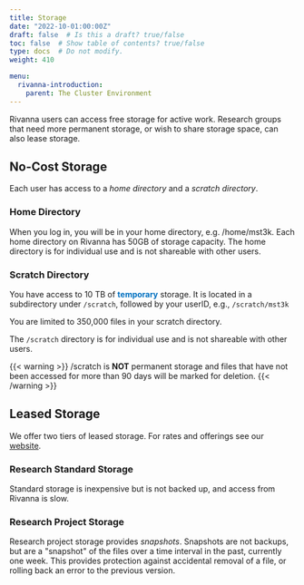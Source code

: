 ```yaml
---
title: Storage
date: "2022-10-01:00:00Z"
draft: false  # Is this a draft? true/false
toc: false  # Show table of contents? true/false
type: docs  # Do not modify.
weight: 410

menu:
  rivanna-introduction:
    parent: The Cluster Environment
---
```


Rivanna users can access free storage for active work.  Research groups that need more permanent storage, or wish to share storage space, can also lease storage.

## No-Cost Storage

Each user has access to a _home directory_ and a _scratch directory_.

### Home Directory

When you log in, you will be in your home directory, e.g. /home/mst3k.  Each home directory on Rivanna has 50GB of storage capacity.  The home directory is for individual use and is not shareable with other users.

### Scratch Directory

You have access to 10 TB of  <span style="color:#0070C0"> __temporary__ </span> storage. It is located in a subdirectory under `/scratch`, followed by your userID,  e.g.,  `/scratch/mst3k`

You are limited to 350,000 files in your scratch directory.

The `/scratch` directory is for individual use and is not shareable with other users.

{{< warning  >}}
/scratch is __NOT__ permanent storage and files that have not been accessed for more than 90 days will be marked for deletion. 
{{< /warning >}}

## Leased Storage

We offer two tiers of leased storage. For rates and offerings see our [website](https://www.rc.virginia.edu/userinfo/storage/).

### Research Standard Storage

Standard storage is inexpensive but is not backed up, and access from Rivanna is slow.  

### Research Project Storage

Research project storage provides _snapshots_.  Snapshots are not backups, but are a "snapshot" of the files over a time interval in the past, currently one week.  This provides protection against accidental removal of a file, or rolling back an error to the previous version.
